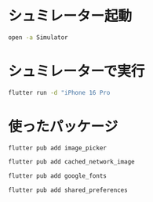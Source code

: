 # シュミレーター起動

```bash
open -a Simulator
```

# シュミレーターで実行

```bash
flutter run -d "iPhone 16 Pro
```

# 使ったパッケージ
```bash
flutter pub add image_picker
```
```bash
flutter pub add cached_network_image
```
```bash
flutter pub add google_fonts
```
```bash
flutter pub add shared_preferences
```
